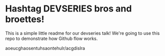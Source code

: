 # Hashtag DEVSERIES bros and broettes!

This is a simple little readme for our devseries talk!
We're going to use this repo to demonstrate how Github flow works.


aoeucghaosentuhsaontehulr/acgdislra
